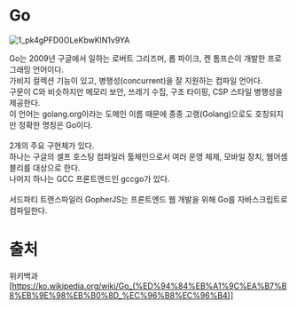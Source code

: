 # Go

![1_pk4gPFD0OLeKbwKlN1v9YA](https://user-images.githubusercontent.com/38147253/128351324-24b7c4bb-8ab9-4e54-85b9-6b389eff6c52.png)

Go는 2009년 구글에서 일하는 로버트 그리즈머, 롭 파이크, 켄 톰프슨이 개발한 프로그래밍 언어이다. <br>
가비지 컬렉션 기능이 있고, 병행성(concurrent)을 잘 지원하는 컴파일 언어다. <br>
구문이 C와 비슷하지만 메모리 보안, 쓰레기 수집, 구조 타이핑, CSP 스타일 병행성을 제공한다. <br>
이 언어는 golang.org이라는 도메인 이름 때문에 종종 고랭(Golang)으로도 호칭되지만 정확한 명칭은 Go이다. <br>
<br>
2개의 주요 구현체가 있다. <br>
하나는 구글의 셀프 호스팅 컴파일러 툴체인으로서 여러 운영 체제, 모바일 장치, 웹어셈블리를 대상으로 한다. <br>
나머지 하나는 GCC 프론트엔드인 gccgo가 있다. <br>
<br>
서드파티 트랜스파일러 GopherJS는 프론트엔드 웹 개발을 위해 Go를 자바스크립트로 컴파일한다. <br>


# 출처
위키백과 [https://ko.wikipedia.org/wiki/Go_(%ED%94%84%EB%A1%9C%EA%B7%B8%EB%9E%98%EB%B0%8D_%EC%96%B8%EC%96%B4)]
